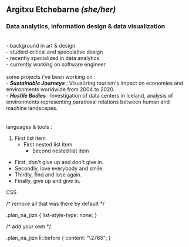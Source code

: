 ## Argitxu Etchebarne *(she/her)*
### Data analytics, information design & data visualization
<br/> - background in art & design
<br/> - studied critical and speculative design
<br/> - recently specialized in data analytics
<br/> - currently working on software engineer
<br/>
<br/>some projects i've been working on :
<br/> - ***Sustainable Journeys*** : Visualizing tourism's impact on economies and environments worldwide from 2004 to 2020.
<br/> - ***Hostile Bodies*** : Investigation of data centers in Iceland, analysis of environments representing paradoxal relations between human and machine landscapes. 
<br/>
<br/>
<br/>languages & tools : 
1. First list item
   - First nested list item
     - Second nested list item


<ul class="plan_na_jizn">

<li>First, don't give up and don't give in.</li>

<li>Secondly, love everybody and smile.</li>

<li>Thirdly, find and lose again.</li>

<li>Finally, give up and give in.</li>

</ul>

CSS

/* remove all that was there by default */

.plan_na_jizn { list-style-type: none; }

/* add your own */

.plan_na_jizn li::before { content: "\2765"; }
